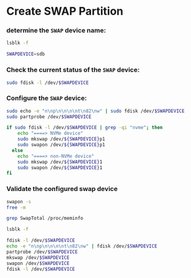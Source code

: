 # Create SWAP Partition

### determine the `SWAP` device name:
```bash
lsblk -f
```
```bash
SWAPDEVICE=sdb
```
### Check the current status of the `SWAP` device:
```bash
sudo fdisk -l /dev/$SWAPDEVICE
```

### Configure the `SWAP` device:
```bash
sudo echo -e "n\np\n\n\n\nt\n82\nw" | sudo fdisk /dev/$SWAPDEVICE
sudo partprobe /dev/$SWAPDEVICE

if sudo fdisk -l /dev/$SWAPDEVICE | grep -qi "nvme"; then
    echo "====> NVMe device"
    sudo mkswap /dev/${SWAPDEVICE}p1
    sudo swapon /dev/${SWAPDEVICE}p1
  else
    echo "====> non-NVMe device"
    sudo mkswap /dev/${SWAPDEVICE}1
    sudo swapon /dev/${SWAPDEVICE}1
fi
```
### Validate the configured swap device
```bash
swapon -s
free -m

grep SwapTotal /proc/meminfo

lsblk -f
```

```bash
fdisk -l /dev/$SWAPDEVICE
echo -e "n\np\n\n\n\nt\n82\nw" | fdisk /dev/$SWAPDEVICE
partprobe /dev/$SWAPDEVICE
mkswap /dev/$SWAPDEVICE
swapon /dev/$SWAPDEVICE
fdisk -l /dev/$SWAPDEVICE
```